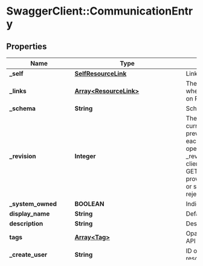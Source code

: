 # SwaggerClient::CommunicationEntry

## Properties
Name | Type | Description | Notes
------------ | ------------- | ------------- | -------------
**_self** | [**SelfResourceLink**](SelfResourceLink.md) | Link to this resource | [optional] 
**_links** | [**Array&lt;ResourceLink&gt;**](ResourceLink.md) | The server will populate this field when returing the resource. Ignored on PUT and POST. | [optional] 
**_schema** | **String** | Schema for this resource | [optional] 
**_revision** | **Integer** | The _revision property describes the current revision of the resource. To prevent clients from overwriting each other&#39;s changes, PUT operations must include the current _revision of the resource, which clients should obtain by issuing a GET operation. If the _revision provided in a PUT request is missing or stale, the operation will be rejected. | [optional] 
**_system_owned** | **BOOLEAN** | Indicates system owned resource | [optional] 
**display_name** | **String** | Defaults to ID if not set | [optional] 
**description** | **String** | Description of this resource | [optional] 
**tags** | [**Array&lt;Tag&gt;**](Tag.md) | Opaque identifiers meaningful to the API user | [optional] 
**_create_user** | **String** | ID of the user who created this resource | [optional] 
**_protection** | **String** | Protection status is one of the following: PROTECTED - the client who retrieved the entity is not allowed             to modify it. NOT_PROTECTED - the client who retrieved the entity is allowed                 to modify it REQUIRE_OVERRIDE - the client who retrieved the entity is a super                    user and can modify it, but only when providing                    the request header X-Allow-Overwrite&#x3D;true. UNKNOWN - the _protection field could not be determined for this           entity.  | [optional] 
**_create_time** | **Integer** | Timestamp of resource creation | [optional] 
**_last_modified_time** | **Integer** | Timestamp of last modification | [optional] 
**_last_modified_user** | **String** | ID of the user who last modified this resource | [optional] 
**id** | **String** | Unique identifier of this resource | [optional] 
**resource_type** | **String** | The type of this resource. | [optional] 
**path** | **String** | Absolute path of this object | [optional] 
**parent_path** | **String** | Path of its parent | [optional] 
**relative_path** | **String** | Path relative from its parent | [optional] 
**children** | [**Array&lt;ChildPolicyConfigResource&gt;**](ChildPolicyConfigResource.md) | subtree for this type within policy tree containing nested elements.  | [optional] 
**marked_for_delete** | **BOOLEAN** | Intent objects are not directly deleted from the system when a delete is invoked on them. They are marked for deletion and only when all the realized entities for that intent object gets deleted, the intent object is deleted. Objects that are marked for deletion are not returned in GET call. One can use the search API to get these objects.  | [optional] [default to false]
**disabled** | **BOOLEAN** | Flag to disable the rule. Default is enabled. | [optional] [default to false]
**action** | **String** | The action to be applied to all the services.  | [optional] 
**direction** | **String** | Define direction of traffic.  | [optional] [default to &#39;IN_OUT&#39;]
**destination_groups** | **Array&lt;String&gt;** | We need paths as duplicate names may exist for groups under different domains.In order to specify all groups, use the constant \&quot;ANY\&quot;. This is case insensitive. If \&quot;ANY\&quot; is used, it should be the ONLY element in the group array. Error will be thrown if ANY is used in conjunction with other values.  | [optional] 
**services** | **Array&lt;String&gt;** | In order to specify all services, use the constant \&quot;ANY\&quot;. This is case insensitive. If \&quot;ANY\&quot; is used, it should be the ONLY element in the services array. Error will be thrown if ANY is used in conjunction with other values.  | [optional] 
**scope** | **Array&lt;String&gt;** | The list of policy paths where the communication entry is applied Edge/LR/T0/T1/LRP/CGW/MGW/etc. Note that a given rule can be applied on multiple LRs/LRPs.  | [optional] 
**notes** | **String** | Text for additional notes on changes. | [optional] 
**logged** | **BOOLEAN** | Flag to enable packet logging. Default is disabled. | [optional] [default to false]
**sequence_number** | **Integer** | This field is used to resolve conflicts between multiple CommunicationEntries under CommunicationMap for a Domain  | [optional] 
**source_groups** | **Array&lt;String&gt;** | We need paths as duplicate names may exist for groups under different domains. In order to specify all groups, use the constant \&quot;ANY\&quot;. This is case insensitive. If \&quot;ANY\&quot; is used, it should be the ONLY element in the group array. Error will be thrown if ANY is used in conjunction with other values.  | [optional] 


